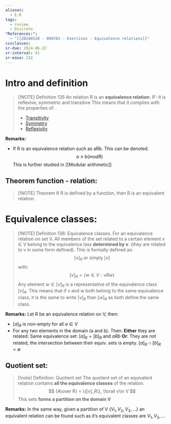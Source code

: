 ```yaml
---
aliases:
  - E.R
tags:
  - review
  - Discrete
"References:":
  - "[[20240510 - 090701 - Exercises - Equivalence relations]]"
cssclasses: 
sr-due: 2024-06-22
sr-interval: 41
sr-ease: 232
---
```

# Intro and definition
> [!NOTE] Definition 135
> An relation R is an **equivalence relation**: 
> IF: It is reflexive, symmetric and transitive
> This means that it complies with the properties of: 
> + [Transitivity](20240415%20-%20123134%20-%20Transitivity%20property.md)
> + [Symmetry](20240415%20-%20123138%20-%20Symmetry%20property.md)
> + [Reflexivity](20240415%20-%20123128%20-%20Reflexivity%20property.md)

**Remarks:**
+ If R is an equivalence relation such as aRb. This can be denoted.  
$$
  a \equiv b (mod R)
$$
This is further studied in [[Modular arithmetic]]

## Theorem function - relation: 

> [!NOTE] Theorem
> If R is defined by a function, then R is an equivalent relation. 

# Equivalence classes: 

> [!NOTE] Definition 136: Equivalence classes.
> For an equivalence relation on set V. All members of the set related to a certain element v $\in$ V belong to the equivalence lass **determined by v**. (they are related to v in some form defined). This is formally defined as: 
> $$
> [v]_R \text{ or simply } [v]
> $$
> with:
> $$
> [v]_R = \{w \in V: vRw\}
> $$
> Any element $w\in [v]_R$ is a representative of the equivalence class $[v]_R$. This means that if v and w both belong to the same equivalence class, it is the same to write $[v]_R$ than $[w]_R$ as both define the same class. 

**Remarks:** Let R be an equivalence relation on V, then:
+ $[a]_R$ is non-empty for all $a\in V$
+ For any two elements in the domain (a and b). Then: 
	**Either** they are related: Same equivalence set: $[a]_R = [b]_R$ and $aRb$ 
	**Or**: They are not related, the intersection between their equiv. sets is empty. $[a]_R \cap [b]_R = \emptyset$ 
## Quotient set: 

> [!note] Definition: Quotient set
> The quotient set of an equivalent relation contains **all the equivalence classes** of the relation. 
> $$
> {A\over R} = \{[v]_R\}, \forall v\in V 
> $$
> This sets **forms a partition on the domain V**

**Remarks:**
In the same way, given a partition of V $\{V_1,V_2,V_3,…\}$ an equivalent relation can be found such as it’s equivalent classes are $V_1,V_2,…$


